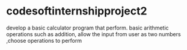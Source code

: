# codesoftinternshipproject2
develop a basic calculator program that perform.  basic arithmetic operations such as addition, allow the input from user as two numbers ,choose operations to perform
